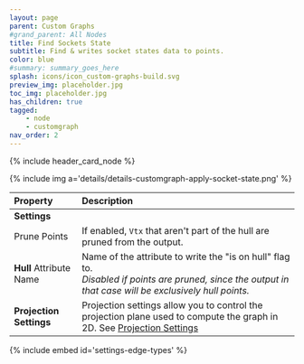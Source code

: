 ```yaml
---
layout: page
parent: Custom Graphs
#grand_parent: All Nodes
title: Find Sockets State
subtitle: Find & writes socket states data to points.
color: blue
#summary: summary_goes_here
splash: icons/icon_custom-graphs-build.svg
preview_img: placeholder.jpg
toc_img: placeholder.jpg
has_children: true
tagged: 
    - node
    - customgraph
nav_order: 2
---
```


{% include header_card_node %}

{% include img a='details/details-customgraph-apply-socket-state.png' %} 

| Property       | Description          |
|:-------------|:------------------|
|**Settings**||
| Prune Points           | If enabled, `Vtx` that aren't part of the hull are pruned from the output.   |
| **Hull** Attribute Name           | Name of the attribute to write the "is on hull" flag to.<br>*Disabled if points are pruned, since the output in that case will be exclusively hull points.* |
|**Projection Settings**| Projection settings allow you to control the projection plane used to compute the graph in 2D. See [Projection Settings](#settings-projection)|

{% include embed id='settings-edge-types' %}